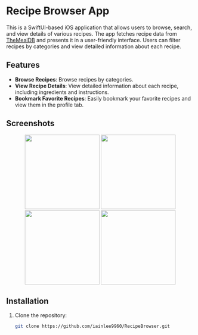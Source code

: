 # Recipe Browser App

This is a SwiftUI-based iOS application that allows users to browse, search, and view details of various recipes. The app fetches recipe data from [TheMealDB](https://www.themealdb.com/api.php) and presents it in a user-friendly interface. Users can filter recipes by categories and view detailed information about each recipe.

## Features

- **Browse Recipes**: Browse recipes by categories.
- **View Recipe Details**: View detailed information about each recipe, including ingredients and instructions.
- **Bookmark Favorite Recipes**: Easily bookmark your favorite recipes and view them in the profile tab.

## Screenshots

<p align="center">
  <img src="https://github.com/user-attachments/assets/21302cb7-90bd-4093-9e47-9275ca80ab5a" width="200">
  <img src="https://github.com/user-attachments/assets/46a79a03-a209-4a71-a353-113e2d565190" width="200">
  <img src="https://github.com/user-attachments/assets/d039585a-977c-42d8-ba11-fa9428fc88cc" width="200">
  <img src="https://github.com/user-attachments/assets/92de3068-311a-4bae-b2c5-8d50d85bc29c" width="200">
</p>

## Installation

1. Clone the repository:

   ```bash
   git clone https://github.com/iainlee9960/RecipeBrowser.git
